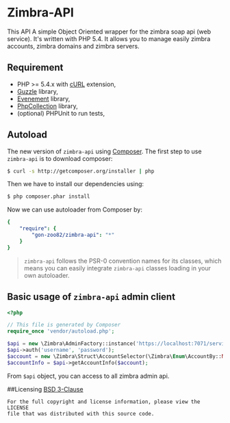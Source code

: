 Zimbra-API
==========

This API A simple Object Oriented wrapper for the zimbra soap api (web service). It's written with PHP 5.4. It allows you to manage easily zimbra accounts, zimbra domains and zimbra servers.

## Requirement
* PHP >= 5.4.x with [cURL](http://php.net/manual/en/book.curl.php) extension,
* [Guzzle](https://github.com/guzzle/guzzle) library,
* [Evenement](https://github.com/igorw/evenement) library,
* [PhpCollection](https://github.com/schmittjoh/php-collection) library,
* (optional) PHPUnit to run tests,

## Autoload

The new version of `zimbra-api` using [Composer](http://getcomposer.org).
The first step to use `zimbra-api` is to download composer:

```bash
$ curl -s http://getcomposer.org/installer | php
```

Then we have to install our dependencies using:
```bash
$ php composer.phar install
```
Now we can use autoloader from Composer by:

```yaml
{
    "require": {
        "gon-zoo82/zimbra-api": "*"
    }
}
```

> `zimbra-api` follows the PSR-0 convention names for its classes, which means you can easily integrate `zimbra-api` classes loading in your own autoloader.

## Basic usage of `zimbra-api` admin client

```php
<?php

// This file is generated by Composer
require_once 'vendor/autoload.php';

$api = new \Zimbra\AdminFactory::instance('https://localhost:7071/service/admin/soap');
$api->auth('username', 'password');
$account = new \Zimbra\Struct\AccountSelector(\Zimbra\Enum\AccountBy::NAME(), 'username');
$accountInfo = $api->getAccountInfo($account);
```

From `$api` object, you can access to all zimbra admin api.

##Licensing
[BSD 3-Clause](LICENSE)

    For the full copyright and license information, please view the LICENSE
    file that was distributed with this source code.
